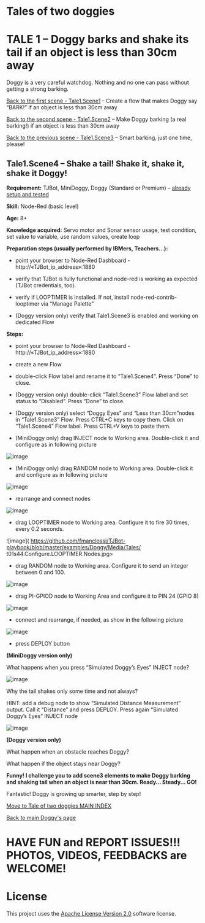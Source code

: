 # Tales of two doggies
# TALE 1 – Doggy barks and shake its tail if an object is less than 30cm away
Doggy is a very careful watchdog. Nothing and no one can pass without getting a strong barking.

[Back to the first scene - Tale1.Scene1](Tale1.Scene1.Say.BARK.md) - Create a flow that makes Doggy say “BARK!” if an object is less than 30cm away

[Back to the second scene - Tale1.Scene2](Tale1.Scene2.BARKING.md) – Make Doggy barking (a real barking!) if an object is less than 30cm away

[Back to the previous scene - Tale1.Scene3](Tale1.Scene3.Smart.BARKING.md) – Smart barking, just one time, please!

## Tale1.Scene4 – Shake a tail! Shake it, shake it, shake it Doggy! 

**Requirement:** TJBot, MiniDoggy, Doggy (Standard or Premium) – [already setup and tested](https://github.com/fmanclossi/TJBot-playbook/blob/master/examples/Doggy/Setup%20Doggy%20and%20Test%20features.md)

**Skill:** Node-Red (basic level)

**Age:** 8+

**Knowledge acquired:** Servo motor and Sonar sensor usage, test condition, set value to variable, use random values, create loop

**Preparation steps (usually performed by IBMers, Teachers…):**

* point your browser to Node-Red Dashboard - http://«TJBot_ip_address»:1880

* verify that TJBot is fully functional and node-red is working as expected (TJBot credentials, too).

* verify if LOOPTIMER is installed. If not, install node-red-contrib-looptimer via “Manage Palette”

* (Doggy version only) verify that Tale1.Scene3 is enabled and working on dedicated Flow

**Steps:**

* point your browser to Node-Red Dashboard - http://«TJBot_ip_address»:1880

* create a new Flow

* double-click Flow label and rename it to “Tale1.Scene4”. Press “Done” to close.

* (Doggy version only) double-click “Tale1.Scene3” Flow label and set status to “Disabled”. Press “Done” to close.

* (Doggy version only) select “Doggy Eyes” and “Less than 30cm”nodes in “Tale1.Scene3” Flow. Press CTRL+C keys to copy them. Click on “Tale1.Scene4” Flow label. Press CTRL+V keys to paste them.

* (MiniDoggy only) drag INJECT node to Working area. Double-click it and configure as in following picture

![image]( https://github.com/fmanclossi/TJBot-playbook/blob/master/examples/Doggy/Media/Tales/t01s41.Configure.INJECT.Simulating.Eyes.Nodes.jpg)

* (MiniDoggy only) drag RANDOM node to Working area. Double-click it and configure as in following picture

![image]( https://github.com/fmanclossi/TJBot-playbook/blob/master/examples/Doggy/Media/Tales/t01s42.Configure.RANDOM.Distance.Measurement.Nodes.jpg)

* rearrange and connect nodes

![image]( https://github.com/fmanclossi/TJBot-playbook/blob/master/examples/Doggy/Media/Tales/t01s43.Arrange.Nodes.jpg)

* drag LOOPTIMER node to Working area. Configure it to fire 30 times, every 0.2 seconds.

![image]( https://github.com/fmanclossi/TJBot-playbook/blob/master/examples/Doggy/Media/Tales/ t01s44.Configure.LOOPTIMER.Nodes.jpg>

* drag RANDOM node to Working area. Configure it to send an integer between 0 and 100.

![image]( https://github.com/fmanclossi/TJBot-playbook/blob/master/examples/Doggy/Media/Tales/t01s45.Configure.RANDOM.Tail.Position.Nodes.jpg)

* drag PI-GPIOD node to Working Area and configure it to PIN 24 (GPIO 8)

![image]( https://github.com/fmanclossi/TJBot-playbook/blob/master/examples/Doggy/Media/Tales/t01s46.Configure.PI-GPIOD.TAIL.PIN24.Nodes.jpg)

* connect and rearrange, if needed, as show in the following picture

![image]( https://github.com/fmanclossi/TJBot-playbook/blob/master/examples/Doggy/Media/Tales/t01s47.Tail.Animated.Flow.Completed.jpg)

* press DEPLOY button

**(MiniDoggy version only)**

What happens when you press “Simulated Doggy’s Eyes” INJECT node?

![image]( https://github.com/fmanclossi/TJBot-playbook/blob/master/examples/Doggy/Media/Tales/t01s48.MiniDoggy.Test.Tail.Animated.Flow.Completed.jpg)

Why the tail shakes only some time and not always?

HINT: add a debug node to show “Simulated Distance Measurement” output. Call it “Distance” and press DEPLOY. Press again “Simulated Doggy’s Eyes” INJECT node 

![image]( https://github.com/fmanclossi/TJBot-playbook/blob/master/examples/Doggy/Media/Tales/t01s49.MiniDoggy.Test.Random.Tail.Animated.Flow.Completed.jpg)

**(Doggy version only)**

What happen when an obstacle reaches Doggy?

What happen if the object stays near Doggy?

**Funny! I challenge you to add scene3 elements to make Doggy barking and shaking tail when an object is near than 30cm. Ready… Steady… GO!**

Fantastic! Doggy is growing up smarter, step by step!

[Move to Tale of two doggies MAIN INDEX](Tales%20of%20two%20doggies.md)

[Back to main Doggy's page](https://github.com/fmanclossi/TJBot-playbook/tree/master/examples/Doggy)

# HAVE FUN and REPORT ISSUES!!! PHOTOS, VIDEOS, FEEDBACKS are WELCOME!

# License  
This project uses the [Apache License Version 2.0](../../LICENSE) software license.  
